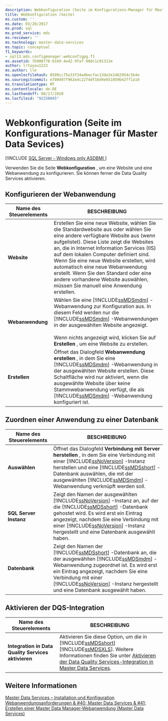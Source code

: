 ```yaml
---
description: Webkonfiguration (Seite im Konfigurations-Manager für Master Data Sevices)
title: Webkonfiguration (Seite)
ms.custom: ''
ms.date: 03/20/2017
ms.prod: sql
ms.prod_service: mds
ms.reviewer: ''
ms.technology: master-data-services
ms.topic: conceptual
f1_keywords:
- sql13.mds.configmanager.webconfigpg.f1
ms.assetid: 7b900778-0169-4e42-9faf-98dc1c01313e
author: lrtoyou1223
ms.author: lle
ms.openlocfilehash: 8599cc75e33f34a4becfac13de3e1462954c5b4e
ms.sourcegitcommit: e700497f962e4c2274df16d9e651059b42ff1a10
ms.translationtype: MT
ms.contentlocale: de-DE
ms.lasthandoff: 08/17/2020
ms.locfileid: "92258045"
---
```

# <a name="web-configuration-page-master-data-services-configuration-manager"></a>Webkonfiguration (Seite im Konfigurations-Manager für Master Data Sevices)

[!INCLUDE [SQL Server - Windows only ASDBMI  ](../includes/applies-to-version/sql-windows-only-asdbmi.md)]

  Verwenden Sie die Seite **Webkonfiguration** , um eine Website und eine Webanwendung zu konfigurieren. Sie können ferner die Data Quality Services aktivieren.  
  
## <a name="configure-the-web-application"></a>Konfigurieren der Webanwendung  
  
|Name des Steuerelements|BESCHREIBUNG|  
|------------------|-----------------|  
|**Website**|Erstellen Sie eine neue Website, wählen Sie die Standardwebsite aus oder wählen Sie eine andere verfügbare Website aus (wenn aufgelistet). Diese Liste zeigt die Websites an, die in Internet Information Services (IIS) auf dem lokalen Computer definiert sind. Wenn Sie eine neue Website erstellen, wird automatisch eine neue Webanwendung erstellt. Wenn Sie den Standard oder eine andere vorhandene Website auswählen, müssen Sie manuell eine Anwendung erstellen.|  
|**Webanwendung**|Wählen Sie eine [!INCLUDE[ssMDSmdm](../includes/ssmdsmdm-md.md)] -Webanwendung zur Konfiguration aus. In diesem Feld werden nur die [!INCLUDE[ssMDSmdm](../includes/ssmdsmdm-md.md)] -Webanwendungen in der ausgewählten Website angezeigt.<br /><br /> Wenn nichts angezeigt wird, klicken Sie auf **Erstellen** , um eine Website zu erstellen.|  
|**Erstellen**|Öffnet das Dialogfeld **Webanwendung erstellen** , in dem Sie eine [!INCLUDE[ssMDSmdm](../includes/ssmdsmdm-md.md)] -Webanwendung in der ausgewählten Website erstellen. Diese Schaltfläche wird nur aktiviert, wenn die ausgewählte Website über keine Stammwebanwendung verfügt, die als [!INCLUDE[ssMDSmdm](../includes/ssmdsmdm-md.md)] -Webanwendung konfiguriert ist.|  
  
## <a name="associate-application-with-database"></a>Zuordnen einer Anwendung zu einer Datenbank  
  
|Name des Steuerelements|BESCHREIBUNG|  
|------------------|-----------------|  
|**Auswählen**|Öffnet das Dialogfeld **Verbindung mit Server herstellen** , in dem Sie eine Verbindung mit einer [!INCLUDE[ssNoVersion](../includes/ssnoversion-md.md)] -Instanz herstellen und eine [!INCLUDE[ssMDSshort](../includes/ssmdsshort-md.md)] -Datenbank auswählen, die mit der ausgewählten [!INCLUDE[ssMDSmdm](../includes/ssmdsmdm-md.md)] -Webanwendung verknüpft werden soll.|  
|**SQL Server Instanz**|Zeigt den Namen der ausgewählten [!INCLUDE[ssNoVersion](../includes/ssnoversion-md.md)] -Instanz an, auf der die [!INCLUDE[ssMDSshort](../includes/ssmdsshort-md.md)] -Datenbank gehostet wird. Es wird erst ein Eintrag angezeigt, nachdem Sie eine Verbindung mit einer [!INCLUDE[ssNoVersion](../includes/ssnoversion-md.md)] -Instanz hergestellt und eine Datenbank ausgewählt haben.|  
|**Datenbank**|Zeigt den Namen der [!INCLUDE[ssMDSshort](../includes/ssmdsshort-md.md)] -Datenbank an, die der ausgewählten [!INCLUDE[ssMDSmdm](../includes/ssmdsmdm-md.md)] -Webanwendung zugeordnet ist. Es wird erst ein Eintrag angezeigt, nachdem Sie eine Verbindung mit einer [!INCLUDE[ssNoVersion](../includes/ssnoversion-md.md)] -Instanz hergestellt und eine Datenbank ausgewählt haben.|  
  
## <a name="enable-dqs-integration"></a>Aktivieren der DQS-Integration  
  
|Name des Steuerelements|BESCHREIBUNG|  
|------------------|-----------------|  
|**Integration in Data Quality Services aktivieren**|Aktivieren Sie diese Option, um die in [!INCLUDE[ssMDSshort](../includes/ssmdsshort-md.md)][!INCLUDE[ssMDSXLS](../includes/ssmdsxls-md.md)]. Weitere Informationen finden Sie unter [Aktivieren der Data Quality Services-Integration in Master Data Services](../master-data-services/install-windows/enable-data-quality-services-integration-with-master-data-services.md).|  
  
## <a name="see-also"></a>Weitere Informationen  
[Master Data Services – Installation und Konfiguration](../master-data-services/master-data-services-installation-and-configuration.md) [Webanwendungsanforderungen & #40; Master Data Services & #41;](../master-data-services/install-windows/web-application-requirements-master-data-services.md)   
 [Erstellen einer Master Data Manager-Webanwendung &#40;Master Data Services&#41;](../master-data-services/install-windows/create-a-master-data-manager-web-application-master-data-services.md)  
  
  
